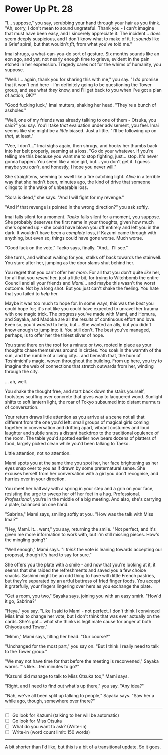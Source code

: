 # Power Up Pt. 28

"I... suppose," you say, scrubbing your hand through your hair as you think. "Ah, sorry, I don't mean to sound ungrateful. Thank you - I can't imagine that must have been easy, and I sincerely appreciate it. The incident... *does* seem deeply suspicious, and I don't know what to make of it. It *sounds* like a Grief spiral, but that wouldn't *fit*, from what you've told me."

Imai shrugs, a what-can-you-do sort of gesture. Six months sounds like an eon ago, and yet, not nearly enough time to grieve, evident in the pain etched in her expression. Tragedy cares not for the whims of humanity, you suppose.

"Well. I... again, thank you for sharing this with me," you say. "I *do* promise that it won't end here - I'm definitely going to be questioning the Tower group, and see what *they* know, and I'll get back to you when I've got a plan of action, OK?"

"Good fucking luck," Imai mutters, shaking her head. "They're a bunch of assholes."

"Well, one of my friends was already talking to one of them - Otsuka, you said?" you say. You'll take *that* evaluation under advisement, you feel. Imai seems like she might be a *little* biased. Just a little. "I'll be following up on *that*, at least."

"Vee, I don't..." Imai sighs again, then shrugs, and hooks her thumbs back into her belt properly, seeming at a loss. "Go do your whatever. If you're telling me this because you want me to stop fighting, just... stop. It's never gonna happen. You seem like a nice girl, but... you don't get it. I guess maybe you *can't*, and honestly, I hope you never will."

She straightens, seeming to swell like a fire catching light. *Alive* in a terrible way that she hadn't been, minutes ago, the kind of drive that someone clings to in the wake of unbearable loss.

"Sora is dead," she says. "And I will fight for my revenge."

"And if that revenge is pointed in the wrong direction?" you ask softly.

Imai falls silent for a moment. *Taeko* falls silent for a moment, you suppose. She probably deserves the first name in your thoughts, given how much she's opened up - she could have blown you off entirely and left you in the dark. It wouldn't have been a *complete* loss, if Kazumi came through with anything, but even so, things could have gone worse. Much worse.

"Good luck on the vote," Taeko says, finally. "And... I'll see."

She turns, and without waiting for you, stalks off back towards the stairwell. You stare after her, jumping as the door slams shut behind her.

You regret that you can't offer her *more*. For all that you don't quite *like* her, for all that you *resent* her, just a little bit, for trying to Witchbomb the entire Council and all your friends and *Mami*... and maybe this wasn't the worst outcome. Not by a long shot. But you just can't shake the feeling. You hate that you failed to *help* her.

Maybe it was too much to hope for. In some ways, this was the *best* you could hope for; it's not like you could have expected to unravel her trauma with one magic trick. The progress you've made with Mami, and Homura, and Sayaka, and Madoka are all the results of continuous effort and love. Even so, you'd *wanted* to help, but... She wanted an ally, but you didn't know enough to jump into it. You still don't. The best you've managed, perhaps, is to offer her the tiniest sliver of hope.

You stand there on the roof for a minute or two, rooted in place as your thoughts chase themselves around in circles. You soak in the warmth of the sun, and the rumble of a living city... and beneath that, the hum of Toshimichi's magic, woven throughout the building. From up here, you try to imagine the web of connections that stretch outwards from her, winding through the city.

... ah, well.

You shake the thought free, and start back down the stairs yourself, footsteps scuffing over concrete that gives way to lacquered wood. Sunlight shifts to soft lantern light, the roar of Tokyo subsumed into distant murmurs of conversation.

Your return draws little attention as you arrive at a scene not all that different from the one you'd left: small groups of magical girls coming together in conversation and drifting apart, vibrant costumes and loud laughter and subtle snubs a distant backdrop to the traditional opulence of the room. The table you'd spotted earlier now bears dozens of platters of food, largely picked clean while you'd been talking to Taeko.

Little attention, not *no* attention.

Mami spots you at the same time you spot her, her face brightening as her eyes snap over to you as if drawn by some preternatural sense. She excuses herself from her conversation with a girl you don't recognise, and hurries over in your direction.

You meet her halfway with a spring in your step and a grin on your face, resisting the urge to sweep her off her feet in a hug. Professional. *Professional*, you're in the middle of a big meeting. And also, she's carrying a plate, balanced on one hand.

"Sabrina," Mami says, smiling softly at you. "How was the talk with Miss Imai?"

"Hey, Mami. It... went," you say, returning the smile. "Not perfect, and it's given me more information to work with, but I'm still missing pieces. How's the mingling going?"

"Well enough," Mami says. "I *think* the vote is leaning towards accepting our proposal, though it's hard to say for sure."

She offers you the plate with a smile - and now that you're looking at it, it seems that she raided the refreshments and saved you a few choice snacks. Sashimi might be an odd thing to have with little French pastries, but they're separated by an artful buttress of fried finger foods. You accept it gratefully, your fingers lingering over hers as you exchange the plate.

"Get a room, you two," Sayaka says, joining you with an easy smirk. "How'd it go, Sabrina?"

"Heya," you say. "Like I said to Mami - not perfect. I don't think I convinced Miss Imai to change her vote, but I don't think that was ever actually on the cards. She's got... what she thinks is legitimate cause for anger at both Chiyoda and Tower."

"Mmm," Mami says, tilting her head. "Our course?"

"Unchanged for the most part," you say on. "But I think I really need to talk to the Tower group."

"We may not have time for that before the meeting is reconvened," Sayaka warns. "'s like... ten minutes to go?"

"Kazumi did manage to talk to Miss Otsuka too," Mami says.

"Right, and I need to find out what's up there," you say. "Any idea?"

"Nah, we've all been split up talking to people," Sayaka says. "Saw her a while ago, though, somewhere over there?"

---

- [ ] Go look for Kazumi (talking to her will be automatic)
- [ ] Go look for Miss Otsuka
- [ ] What do you want to ask? (Write-in)
- [ ] Write-in (word count limit: 150 words)

---

A bit shorter than I'd like, but this is a bit of a transitional update. So it goes.
